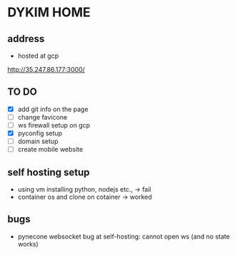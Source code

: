 # DYKIM HOME

## address

- hosted at gcp

http://35.247.86.177:3000/

## TO DO

- [x] add git info on the page
- [ ] change favicone
- [ ] ws firewall setup on gcp
- [x] pyconfig setup
- [ ] domain setup
- [ ] create mobile website

## self hosting setup

- using vm installing python, nodejs etc., -> fail
- container os and clone on cotainer -> worked

## bugs

- pynecone websocket bug at self-hosting: cannot open ws (and no state works)
